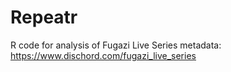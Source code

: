 # Repeatr
R code for analysis of Fugazi Live Series metadata: https://www.dischord.com/fugazi_live_series
